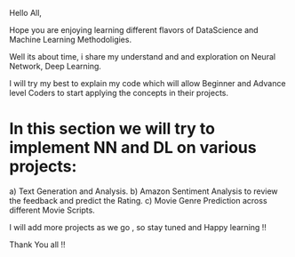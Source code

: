 Hello All, 

Hope you are enjoying learning different flavors of DataScience and Machine Learning Methodoligies. 

Well its about time, i share my understand and and exploration on Neural Network, Deep Learning. 

I will try my best to explain my code which will allow Beginner and Advance level Coders to start applying the concepts in their projects. 

In this section we will try to implement NN and DL on various projects:
======================================================================

a) Text Generation and Analysis.
b) Amazon Sentiment Analysis to review the feedback and predict the Rating.
c) Movie Genre Prediction across different Movie Scripts.

I will add more projects as we go , so stay tuned and Happy learning !!


Thank You all !!
